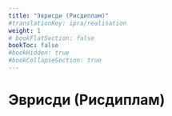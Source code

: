 ```yaml
---
title: "Эврисди (Рисдиплам)"
#translationKey: ipra/realisation
weight: 1
# bookFlatSection: false
bookToc: false
#bookHidden: true
#bookCollapseSection: true
---
```


# Эврисди (Рисдиплам)
